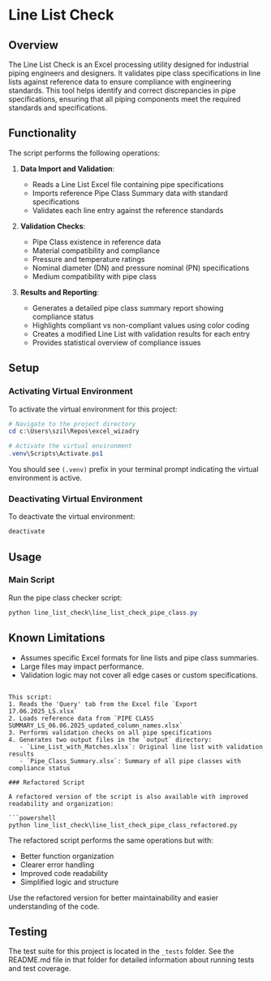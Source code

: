 # Line List Check

## Overview

The Line List Check is an Excel processing utility designed for industrial piping engineers and designers. It validates pipe class specifications in line lists against reference data to ensure compliance with engineering standards. This tool helps identify and correct discrepancies in pipe specifications, ensuring that all piping components meet the required standards and specifications.

## Functionality

The script performs the following operations:

1. **Data Import and Validation**:
   - Reads a Line List Excel file containing pipe specifications
   - Imports reference Pipe Class Summary data with standard specifications
   - Validates each line entry against the reference standards

2. **Validation Checks**:
   - Pipe Class existence in reference data
   - Material compatibility and compliance
   - Pressure and temperature ratings
   - Nominal diameter (DN) and pressure nominal (PN) specifications
   - Medium compatibility with pipe class

3. **Results and Reporting**:
   - Generates a detailed pipe class summary report showing compliance status
   - Highlights compliant vs non-compliant values using color coding
   - Creates a modified Line List with validation results for each entry
   - Provides statistical overview of compliance issues

## Setup

### Activating Virtual Environment

To activate the virtual environment for this project:

```powershell
# Navigate to the project directory
cd c:\Users\szil\Repos\excel_wizadry

# Activate the virtual environment
.venv\Scripts\Activate.ps1
```

You should see `(.venv)` prefix in your terminal prompt indicating the virtual environment is active.

### Deactivating Virtual Environment

To deactivate the virtual environment:

```powershell
deactivate
```

## Usage

### Main Script

Run the pipe class checker script:

```powershell
python line_list_check\line_list_check_pipe_class.py
```

## Known Limitations

- Assumes specific Excel formats for line lists and pipe class summaries.
- Large files may impact performance.
- Validation logic may not cover all edge cases or custom specifications.
```

This script:
1. Reads the 'Query' tab from the Excel file `Export 17.06.2025_LS.xlsx`
2. Loads reference data from `PIPE CLASS SUMMARY_LS_06.06.2025_updated_column_names.xlsx`
3. Performs validation checks on all pipe specifications
4. Generates two output files in the `output` directory:
   - `Line_List_with_Matches.xlsx`: Original line list with validation results
   - `Pipe_Class_Summary.xlsx`: Summary of all pipe classes with compliance status

### Refactored Script

A refactored version of the script is also available with improved readability and organization:

```powershell
python line_list_check\line_list_check_pipe_class_refactored.py
```

The refactored script performs the same operations but with:

- Better function organization
- Clearer error handling
- Improved code readability
- Simplified logic and structure

Use the refactored version for better maintainability and easier understanding of the code.

## Testing

The test suite for this project is located in the `_tests` folder. See the README.md file in that folder for detailed information about running tests and test coverage.
